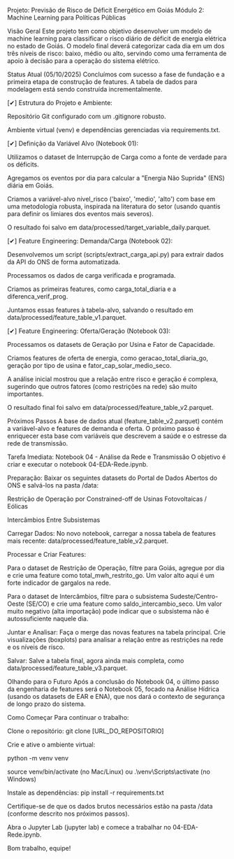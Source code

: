 Projeto: Previsão de Risco de Déficit Energético em Goiás
Módulo 2: Machine Learning para Políticas Públicas

Visão Geral
Este projeto tem como objetivo desenvolver um modelo de machine learning para classificar o risco diário de déficit de energia elétrica no estado de Goiás. O modelo final deverá categorizar cada dia em um dos três níveis de risco: baixo, médio ou alto, servindo como uma ferramenta de apoio à decisão para a operação do sistema elétrico.

Status Atual (05/10/2025)
Concluímos com sucesso a fase de fundação e a primeira etapa de construção de features. A tabela de dados para modelagem está sendo construída incrementalmente.

[✔] Estrutura do Projeto e Ambiente:

Repositório Git configurado com um .gitignore robusto.

Ambiente virtual (venv) e dependências gerenciadas via requirements.txt.

[✔] Definição da Variável Alvo (Notebook 01):

Utilizamos o dataset de Interrupção de Carga como a fonte de verdade para os déficits.

Agregamos os eventos por dia para calcular a "Energia Não Suprida" (ENS) diária em Goiás.

Criamos a variável-alvo nivel_risco ('baixo', 'medio', 'alto') com base em uma metodologia robusta, inspirada na literatura do setor (usando quantis para definir os limiares dos eventos mais severos).

O resultado foi salvo em data/processed/target_variable_daily.parquet.

[✔] Feature Engineering: Demanda/Carga (Notebook 02):

Desenvolvemos um script (scripts/extract_carga_api.py) para extrair dados da API do ONS de forma automatizada.

Processamos os dados de carga verificada e programada.

Criamos as primeiras features, como carga_total_diaria e a diferenca_verif_prog.

Juntamos essas features à tabela-alvo, salvando o resultado em data/processed/feature_table_v1.parquet.

[✔] Feature Engineering: Oferta/Geração (Notebook 03):

Processamos os datasets de Geração por Usina e Fator de Capacidade.

Criamos features de oferta de energia, como geracao_total_diaria_go, geração por tipo de usina e fator_cap_solar_medio_seco.

A análise inicial mostrou que a relação entre risco e geração é complexa, sugerindo que outros fatores (como restrições na rede) são muito importantes.

O resultado final foi salvo em data/processed/feature_table_v2.parquet.

Próximos Passos
A base de dados atual (feature_table_v2.parquet) contém a variável-alvo e features de demanda e oferta. O próximo passo é enriquecer esta base com variáveis que descrevem a saúde e o estresse da rede de transmissão.

Tarefa Imediata: Notebook 04 - Análise da Rede e Transmissão
O objetivo é criar e executar o notebook 04-EDA-Rede.ipynb.

Preparação: Baixar os seguintes datasets do Portal de Dados Abertos do ONS e salvá-los na pasta /data:

Restrição de Operação por Constrained-off de Usinas Fotovoltaicas / Eólicas

Intercâmbios Entre Subsistemas

Carregar Dados: No novo notebook, carregar a nossa tabela de features mais recente: data/processed/feature_table_v2.parquet.

Processar e Criar Features:

Para o dataset de Restrição de Operação, filtre para Goiás, agregue por dia e crie uma feature como total_mwh_restrito_go. Um valor alto aqui é um forte indicador de gargalos na rede.

Para o dataset de Intercâmbios, filtre para o subsistema Sudeste/Centro-Oeste (SE/CO) e crie uma feature como saldo_intercambio_seco. Um valor muito negativo (alta importação) pode indicar que o subsistema não é autossuficiente naquele dia.

Juntar e Analisar: Faça o merge das novas features na tabela principal. Crie visualizações (boxplots) para analisar a relação entre as restrições na rede e os níveis de risco.

Salvar: Salve a tabela final, agora ainda mais completa, como data/processed/feature_table_v3.parquet.

Olhando para o Futuro
Após a conclusão do Notebook 04, o último passo da engenharia de features será o Notebook 05, focado na Análise Hídrica (usando os datasets de EAR e ENA), que nos dará o contexto de segurança de longo prazo do sistema.

Como Começar
Para continuar o trabalho:

Clone o repositório: git clone [URL_DO_REPOSITORIO]

Crie e ative o ambiente virtual:

python -m venv venv

source venv/bin/activate (no Mac/Linux) ou .\venv\Scripts\activate (no Windows)

Instale as dependências: pip install -r requirements.txt

Certifique-se de que os dados brutos necessários estão na pasta /data (conforme descrito nos próximos passos).

Abra o Jupyter Lab (jupyter lab) e comece a trabalhar no 04-EDA-Rede.ipynb.

Bom trabalho, equipe!